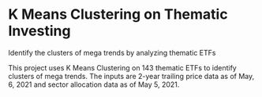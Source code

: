 # K Means Clustering on Thematic Investing
Identify the clusters of mega trends by analyzing thematic ETFs

This project uses K Means Clustering on 143 thematic ETFs to identify clusters of mega trends. The inputs are 2-year trailing price data as of May, 6, 2021 and sector allocation data as of May 5, 2021.  
